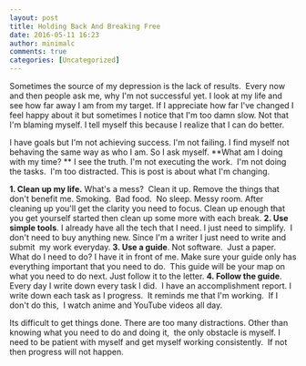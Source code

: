 ```yaml
---
layout: post
title: Holding Back And Breaking Free
date: 2016-05-11 16:23
author: minimalc
comments: true
categories: [Uncategorized]
---
```

Sometimes the source of my depression is the lack of results.&nbsp; Every now and then people ask me, why I'm not successful yet. I look at my life and see how far away I am from my target. If I appreciate how far I've changed I feel happy about it but sometimes I notice that I'm too damn slow. Not that I'm blaming myself. I tell myself this because I realize that I can do better.

I have goals but I'm not achieving success. I'm not failing. I find myself not behaving the same way as who I am. So I ask myself. **What am I doing with my time? ** I see the truth. I'm not executing the work.&nbsp; I'm not doing the tasks.&nbsp; I'm too distracted. This is post is about what I'm changing.&nbsp;&nbsp;

<strong>1. Clean up my life.</strong>
What's a mess?&nbsp; Clean it up. Remove the things that don't benefit me. Smoking.&nbsp; Bad food.&nbsp; No sleep. Messy room. After cleaning up you'll get the clarity you need to focus. Clean up enough that you get yourself started then clean up some more with each break. 
<strong>2. Use simple tools</strong>. 
I already have all the tech that I need. I just need to simplify.&nbsp; I don't need to buy anything new. Since I'm a writer I just need to write and submit&nbsp; my work everyday.
<strong>3. Use a guide</strong>.
Not software.&nbsp; Just a paper.&nbsp; What do I need to do? I have it in front of me. Make sure your guide only has everything important that you need to do.&nbsp; This guide will be your map on what you need to do next. Just follow it to the letter.
<strong>4. Follow the guide</strong>.
Every day I write down every task I did.&nbsp; I have an accomplishment report. I write down each task as I progress.&nbsp; It reminds me that I'm working.&nbsp; If I don't do this,&nbsp; I watch anime and YouTube videos all day.&nbsp;

Its difficult to get things done. There are too many distractions. Other than knowing what you need to do and doing it,&nbsp; the only obstacle is myself. I need to be patient with myself and get myself working consistently.&nbsp; If not then progress will not happen.&nbsp;
